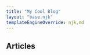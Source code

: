 ```yaml
---
title: "My Cool Blog"
layout: "base.njk"
templateEngineOverride: njk,md
---
```


<!-- 0. HTML -->

## Articles

<div id="content">
</div>

<!-- 3. Only share articles with logged in users -->
<script>
// Assumes a user is already logged in
  let contentToDisplay = document.getElementById('content');
  const articles = `<ul>
{% for article in collections.articles %}
<li><a href="{{ article.url }}">{{ article.data.title }}</li>
{% endfor %}
</ul>`;
  const loginMessage = `Please log in to see my blog!`;

  try {
    magic.user.getMetadata();
    contentToDisplay.innerHTML = articles;
    } catch {
      // Handle errors if required!
      contentToDisplay.innerHTML = loginMessage;
      }
</script>
